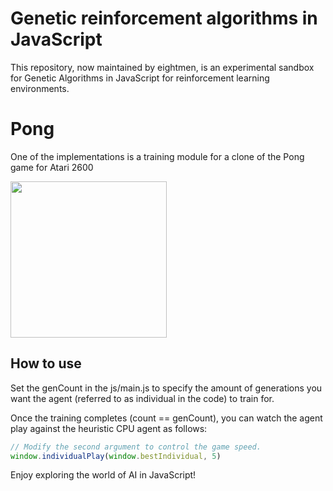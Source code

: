 
# Genetic reinforcement algorithms in JavaScript
This repository, now maintained by eightmen, is an experimental sandbox for Genetic Algorithms in JavaScript for reinforcement learning environments.

# Pong
One of the implementations is a training module for a clone of the Pong game for Atari 2600

<img src='anims/pong.gif'  width="250px" />

## How to use

Set the genCount in the js/main.js to specify the amount of generations you want the agent (referred to as individual in the code) to train for.

Once the training completes (count == genCount), you can watch the agent play against the heuristic CPU agent as follows:

```javascript
// Modify the second argument to control the game speed.
window.individualPlay(window.bestIndividual, 5) 
```

Enjoy exploring the world of AI in JavaScript!